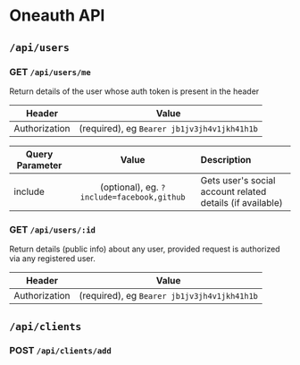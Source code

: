 # Oneauth API

## `/api/users`

### GET `/api/users/me`

Return details of the user whose auth token is present in the header

| Header        | Value           |
| ------------- |:-------------:|
| Authorization | (required), eg `Bearer jb1jv3jh4v1jkh41h1b` |

| Query Parameter | Value | Description |
| ------------- |:-------------:|:----|
| include | (optional), eg. `?include=facebook,github` | Gets user's social account related details (if available) |





### GET `/api/users/:id`

Return details (public info) about any user, provided request is authorized via
any registered user.

| Header        | Value           |
| ------------- |:-------------:|
| Authorization | (required), eg `Bearer jb1jv3jh4v1jkh41h1b` |



## `/api/clients`

### POST `/api/clients/add`